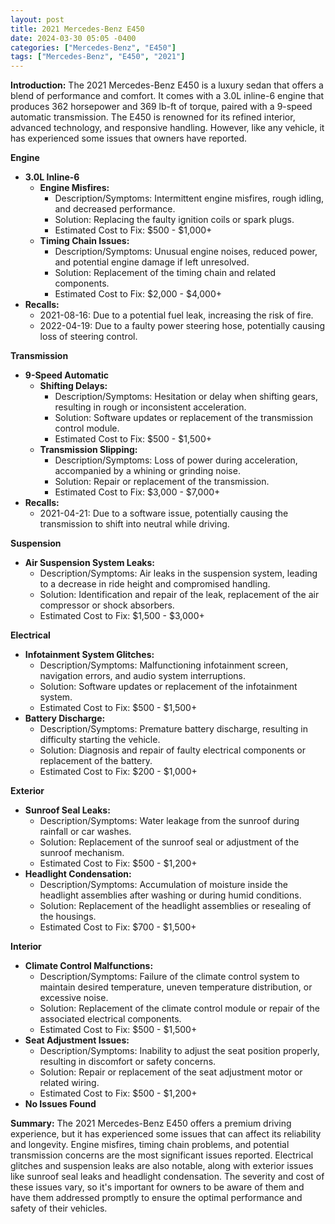 ```yaml
---
layout: post
title: 2021 Mercedes-Benz E450
date: 2024-03-30 05:05 -0400
categories: ["Mercedes-Benz", "E450"]
tags: ["Mercedes-Benz", "E450", "2021"]
---
```

**Introduction:**
The 2021 Mercedes-Benz E450 is a luxury sedan that offers a blend of performance and comfort. It comes with a 3.0L inline-6 engine that produces 362 horsepower and 369 lb-ft of torque, paired with a 9-speed automatic transmission. The E450 is renowned for its refined interior, advanced technology, and responsive handling. However, like any vehicle, it has experienced some issues that owners have reported.

**Engine**
* **3.0L Inline-6**
    * **Engine Misfires:**
        * Description/Symptoms: Intermittent engine misfires, rough idling, and decreased performance.
        * Solution: Replacing the faulty ignition coils or spark plugs.
        * Estimated Cost to Fix: $500 - $1,000+
    * **Timing Chain Issues:**
        * Description/Symptoms: Unusual engine noises, reduced power, and potential engine damage if left unresolved.
        * Solution: Replacement of the timing chain and related components.
        * Estimated Cost to Fix: $2,000 - $4,000+
* **Recalls:**
    * 2021-08-16: Due to a potential fuel leak, increasing the risk of fire.
    * 2022-04-19: Due to a faulty power steering hose, potentially causing loss of steering control.

**Transmission**
* **9-Speed Automatic**
    * **Shifting Delays:**
        * Description/Symptoms: Hesitation or delay when shifting gears, resulting in rough or inconsistent acceleration.
        * Solution: Software updates or replacement of the transmission control module.
        * Estimated Cost to Fix: $500 - $1,500+
    * **Transmission Slipping:**
        * Description/Symptoms: Loss of power during acceleration, accompanied by a whining or grinding noise.
        * Solution: Repair or replacement of the transmission.
        * Estimated Cost to Fix: $3,000 - $7,000+
* **Recalls:**
    * 2021-04-21: Due to a software issue, potentially causing the transmission to shift into neutral while driving.

**Suspension**
* **Air Suspension System Leaks:**
    * Description/Symptoms: Air leaks in the suspension system, leading to a decrease in ride height and compromised handling.
    * Solution: Identification and repair of the leak, replacement of the air compressor or shock absorbers.
    * Estimated Cost to Fix: $1,500 - $3,000+

**Electrical**
* **Infotainment System Glitches:**
    * Description/Symptoms: Malfunctioning infotainment screen, navigation errors, and audio system interruptions.
    * Solution: Software updates or replacement of the infotainment system.
    * Estimated Cost to Fix: $500 - $1,500+
* **Battery Discharge:**
    * Description/Symptoms: Premature battery discharge, resulting in difficulty starting the vehicle.
    * Solution: Diagnosis and repair of faulty electrical components or replacement of the battery.
    * Estimated Cost to Fix: $200 - $1,000+

**Exterior**
* **Sunroof Seal Leaks:**
    * Description/Symptoms: Water leakage from the sunroof during rainfall or car washes.
    * Solution: Replacement of the sunroof seal or adjustment of the sunroof mechanism.
    * Estimated Cost to Fix: $500 - $1,200+
* **Headlight Condensation:**
    * Description/Symptoms: Accumulation of moisture inside the headlight assemblies after washing or during humid conditions.
    * Solution: Replacement of the headlight assemblies or resealing of the housings.
    * Estimated Cost to Fix: $700 - $1,500+

**Interior**
* **Climate Control Malfunctions:**
    * Description/Symptoms: Failure of the climate control system to maintain desired temperature, uneven temperature distribution, or excessive noise.
    * Solution: Replacement of the climate control module or repair of the associated electrical components.
    * Estimated Cost to Fix: $500 - $1,500+
* **Seat Adjustment Issues:**
    * Description/Symptoms: Inability to adjust the seat position properly, resulting in discomfort or safety concerns.
    * Solution: Repair or replacement of the seat adjustment motor or related wiring.
    * Estimated Cost to Fix: $500 - $1,200+
* **No Issues Found**

**Summary:**
The 2021 Mercedes-Benz E450 offers a premium driving experience, but it has experienced some issues that can affect its reliability and longevity. Engine misfires, timing chain problems, and potential transmission concerns are the most significant issues reported. Electrical glitches and suspension leaks are also notable, along with exterior issues like sunroof seal leaks and headlight condensation. The severity and cost of these issues vary, so it's important for owners to be aware of them and have them addressed promptly to ensure the optimal performance and safety of their vehicles.
